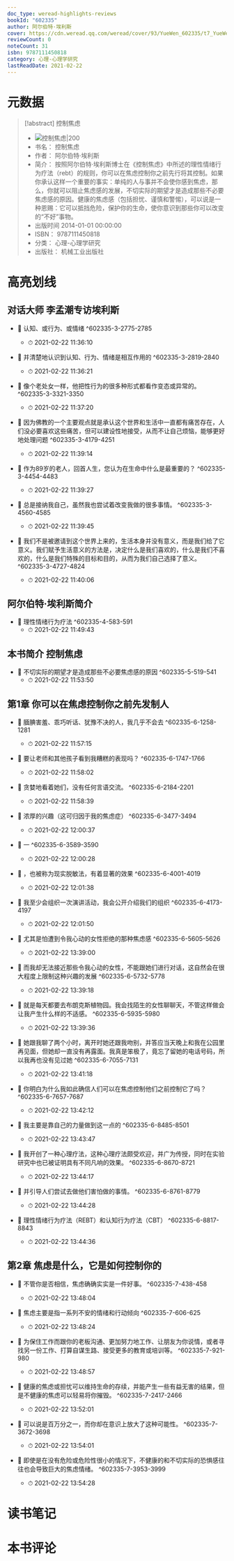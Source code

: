 ```yaml
---
doc_type: weread-highlights-reviews
bookId: "602335"
author: 阿尔伯特·埃利斯
cover: https://cdn.weread.qq.com/weread/cover/93/YueWen_602335/t7_YueWen_602335.jpg
reviewCount: 0
noteCount: 31
isbn: 9787111450818
category: 心理-心理学研究
lastReadDate: 2021-02-22
---
```

# 元数据
> [!abstract] 控制焦虑
> - ![ 控制焦虑|200](https://cdn.weread.qq.com/weread/cover/93/YueWen_602335/t7_YueWen_602335.jpg)
> - 书名： 控制焦虑
> - 作者： 阿尔伯特·埃利斯
> - 简介： 按照阿尔伯特·埃利斯博士在《控制焦虑》中所述的理性情绪行为疗法（rebt）的规则，你可以在焦虑控制你之前先行将其控制。如果你承认这样一个重要的事实：单纯的人与事并不会使你感到焦虑，那么，你就可以阻止焦虑感的发展，不切实际的期望才是造成那些不必要焦虑感的原因。健康的焦虑感（包括担忧、谨慎和警惕），可以说是一种恩赐：它可以抵挡危险，保护你的生命，使你意识到那些你可以改变的“不好”事物。
> - 出版时间 2014-01-01 00:00:00
> - ISBN： 9787111450818
> - 分类： 心理-心理学研究
> - 出版社： 机械工业出版社

# 高亮划线

## 对话大师 李孟潮专访埃利斯


- 📌 认知、或行为、或情绪 ^602335-3-2775-2785
    - ⏱ 2021-02-22 11:36:10 

- 📌 并清楚地认识到认知、行为、情绪是相互作用的 ^602335-3-2819-2840
    - ⏱ 2021-02-22 11:36:21 

- 📌 像个老处女一样，他把性行为的很多种形式都看作变态或异常的。 ^602335-3-3321-3350
    - ⏱ 2021-02-22 11:37:20 

- 📌 因为佛教的一个主要观点就是承认这个世界和生活中一直都有痛苦存在，人们没必要喜欢这些痛苦，但可以建设性地接受，从而不让自己烦恼，能够更好地处理问题 ^602335-3-4179-4251
    - ⏱ 2021-02-22 11:39:14 

- 📌 作为89岁的老人，回首人生，您认为在生命中什么是最重要的？ ^602335-3-4454-4483
    - ⏱ 2021-02-22 11:39:27 

- 📌 总是接纳我自己，虽然我也尝试着改变我做的很多事情。 ^602335-3-4560-4585
    - ⏱ 2021-02-22 11:39:45 

- 📌 我们不是被邀请到这个世界上来的，生活本身并没有意义，而是我们给了它意义。我们赋予生活意义的方法是，决定什么是我们喜欢的，什么是我们不喜欢的，什么是我们特殊的目标和目的，从而为我们自己选择了意义。 ^602335-3-4727-4824
    - ⏱ 2021-02-22 11:40:06 
## 阿尔伯特·埃利斯简介


- 📌 理性情绪行为疗法 ^602335-4-583-591
    - ⏱ 2021-02-22 11:49:43 
## 本书简介 控制焦虑


- 📌 不切实际的期望才是造成那些不必要焦虑感的原因 ^602335-5-519-541
    - ⏱ 2021-02-22 11:53:50 
## 第1章 你可以在焦虑控制你之前先发制人


- 📌 腼腆害羞、乖巧听话、犹豫不决的人，我几乎不会去 ^602335-6-1258-1281
    - ⏱ 2021-02-22 11:57:15 

- 📌 要让老师和其他孩子看到我糟糕的表现吗？ ^602335-6-1747-1766
    - ⏱ 2021-02-22 11:58:02 

- 📌 贪婪地看着她们，没有任何言语交流。 ^602335-6-2184-2201
    - ⏱ 2021-02-22 11:58:39 

- 📌 浓厚的兴趣（这可归因于我的焦虑症） ^602335-6-3477-3494
    - ⏱ 2021-02-22 12:00:37 

- 📌 一 ^602335-6-3589-3590
    - ⏱ 2021-02-22 12:00:28 

- 📌 ，也被称为现实脱敏法，有着显著的效果 ^602335-6-4001-4019
    - ⏱ 2021-02-22 12:01:38 

- 📌 我至少会组织一次演讲活动，我会公开介绍我们的组织 ^602335-6-4173-4197
    - ⏱ 2021-02-22 12:01:50 

- 📌 尤其是怕遭到令我心动的女性拒绝的那种焦虑感 ^602335-6-5605-5626
    - ⏱ 2021-02-22 13:39:00 

- 📌 而我却无法接近那些令我心动的女性，不能跟她们进行对话，这自然会在很大程度上限制这种兴趣的发展 ^602335-6-5732-5778
    - ⏱ 2021-02-22 13:39:18 

- 📌 就是每天都要去布朗克斯植物园。我会找陌生的女性聊聊天，不管这样做会让我产生什么样的不适感。 ^602335-6-5935-5980
    - ⏱ 2021-02-22 13:39:36 

- 📌 她跟我聊了两个小时，离开时她还跟我吻别，并答应当天晚上和我在公园里再见面，但她却一直没有再露面。我真是笨极了，竟忘了留她的电话号码，所以我再也没有见过她 ^602335-6-7055-7131
    - ⏱ 2021-02-22 13:41:18 

- 📌 你明白为什么我如此确信人们可以在焦虑控制他们之前控制它了吗？ ^602335-6-7657-7687
    - ⏱ 2021-02-22 13:42:12 

- 📌 我主要是靠自己的力量做到这一点的 ^602335-6-8485-8501
    - ⏱ 2021-02-22 13:43:47 

- 📌 我开创了一种心理疗法，这种心理疗法颇受欢迎，并广为传授，同时在实验研究中也已被证明具有不同凡响的效果。 ^602335-6-8670-8721
    - ⏱ 2021-02-22 13:44:17 

- 📌 并引导人们尝试去做他们害怕做的事情。 ^602335-6-8761-8779
    - ⏱ 2021-02-22 13:44:28 

- 📌 理性情绪行为疗法（REBT）和认知行为疗法（CBT） ^602335-6-8817-8843
    - ⏱ 2021-02-22 13:44:36 
## 第2章 焦虑是什么，它是如何控制你的


- 📌 不管你是否相信，焦虑确确实实是一件好事。 ^602335-7-438-458
    - ⏱ 2021-02-22 13:48:04 

- 📌 焦虑主要是指一系列不安的情绪和行动倾向 ^602335-7-606-625
    - ⏱ 2021-02-22 13:48:24 

- 📌 为保住工作而跟你的老板沟通、更加努力地工作、让朋友为你说情，或者寻找另一份工作、打算自谋生路、接受更多的教育或培训等。 ^602335-7-921-980
    - ⏱ 2021-02-22 13:48:57 

- 📌 健康的焦虑或担忧可以维持生命的存续，并能产生一些有益无害的结果，但是不健康的焦虑可以轻易将你摧毁。 ^602335-7-2417-2466
    - ⏱ 2021-02-22 13:52:01 

- 📌 可以说是百万分之一，而你却在意识上放大了这种可能性。 ^602335-7-3672-3698
    - ⏱ 2021-02-22 13:54:01 

- 📌 即使是在没有危险或危险性很小的情况下，不健康的和不切实际的恐惧感往往也会导致巨大的焦虑情绪。 ^602335-7-3953-3999
    - ⏱ 2021-02-22 13:54:28 
# 读书笔记

# 本书评论
